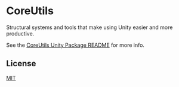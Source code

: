 # CoreUtils

Structural systems and tools that make using Unity easier and more productive.

See the [CoreUtils Unity Package README](https://github.com/fantabulous-tech/coreutils/blob/master/Packages/CoreUtils/README.md) for more info.

## License

[MIT](https://github.com/fantabulous-tech/coreutils/blob/master/Packages/CoreUtils/LICENSE.md)

